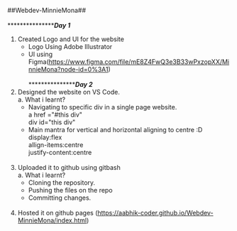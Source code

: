 ##Webdev-MinnieMona##<br><br>
********************Day 1*****<br>
1. Created Logo and UI for the website 
    - Logo Using Adobe Illustrator
    - UI using Figma(https://www.figma.com/file/mE8Z4FwQ3e3B33wPxzopXX/MinnieMona?node-id=0%3A1)
  <br><br>
********************Day 2*****<br>
1. Designed the website on VS Code.<br>
  a. What i learnt?<br>
   - Navigating to specific div in a single page website.<br>
     a href ="#this div"<br>
     div id="this div"<br>
   - Main mantra for vertical and horizontal aligning to centre :D<br>
    display:flex<br>
    allign-items:centre<br>
    justify-content:centre<br><br>
2. Uploaded it to github using gitbash<br>
   a. What i learnt?<br>
    - Cloning the repository.<br>
    - Pushing the files on the repo<br>
    - Committing changes.<br><br>
3. Hosted it on github pages (https://aabhik-coder.github.io/Webdev-MinnieMona/index.html)
